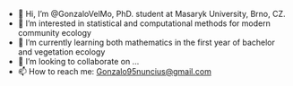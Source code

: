 - 👋 Hi, I’m @GonzaloVelMo, PhD. student at Masaryk University, Brno, CZ.
- 👀 I’m interested in statistical and computational methods for modern community ecology
- 🌱 I’m currently learning both mathematics in the first year of bachelor and vegetation ecology 
- 💞️ I’m looking to collaborate on ...
- 📫 How to reach me: Gonzalo95nuncius@gmail.com

<!---
GonzaloVelMo/GonzaloVelMo is a ✨ special ✨ repository because its `README.md` (this file) appears on your GitHub profile.
You can click the Preview link to take a look at your changes.
--->
